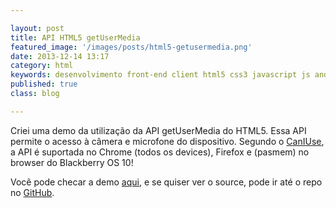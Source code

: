 ```yaml
---

layout: post
title: API HTML5 getUserMedia
featured_image: '/images/posts/html5-getusermedia.png'
date: 2013-12-14 13:17
category: html
keywords: desenvolvimento front-end client html5 css3 javascript js andre loureiro andrel anlo anlo_ rwd design responsivo getusermedia camera audio video
published: true
class: blog

---
```


Criei uma demo da utilização da API getUserMedia do HTML5. Essa API permite o acesso à câmera e microfone do dispositivo. Segundo o [CanIUse](http://caniuse.com/#feat=stream), a API é suportada no Chrome (todos os devices), Firefox e (pasmem) no browser do Blackberry OS 10!

<!--readmore-->

Você pode checar a demo [aqui](http://andrel.me/labs/html5-getusermedia), e se quiser ver o source, pode ir até o repo no [GitHub](https://github.com/andreloureiro/html5-getusermedia). 